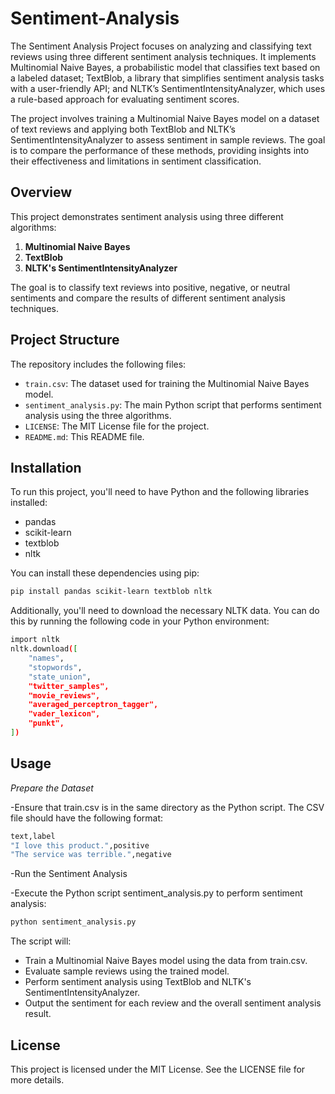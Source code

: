 # Sentiment-Analysis
The Sentiment Analysis Project focuses on analyzing and classifying text reviews using three different sentiment analysis techniques. It implements Multinomial Naive Bayes, a probabilistic model that classifies text based on a labeled dataset; TextBlob, a library that simplifies sentiment analysis tasks with a user-friendly API; and NLTK’s SentimentIntensityAnalyzer, which uses a rule-based approach for evaluating sentiment scores.

The project involves training a Multinomial Naive Bayes model on a dataset of text reviews and applying both TextBlob and NLTK’s SentimentIntensityAnalyzer to assess sentiment in sample reviews. The goal is to compare the performance of these methods, providing insights into their effectiveness and limitations in sentiment classification.

## Overview

This project demonstrates sentiment analysis using three different algorithms:
1. **Multinomial Naive Bayes**
2. **TextBlob**
3. **NLTK's SentimentIntensityAnalyzer**

The goal is to classify text reviews into positive, negative, or neutral sentiments and compare the results of different sentiment analysis techniques.

## Project Structure

The repository includes the following files:

- `train.csv`: The dataset used for training the Multinomial Naive Bayes model.
- `sentiment_analysis.py`: The main Python script that performs sentiment analysis using the three algorithms.
- `LICENSE`: The MIT License file for the project.
- `README.md`: This README file.

## Installation

To run this project, you'll need to have Python and the following libraries installed:

- pandas
- scikit-learn
- textblob
- nltk

You can install these dependencies using pip:

```bash
pip install pandas scikit-learn textblob nltk
```
Additionally, you'll need to download the necessary NLTK data. You can do this by running the following code in your Python environment:
```bash
import nltk
nltk.download([
    "names",
    "stopwords",
    "state_union",
    "twitter_samples",
    "movie_reviews",
    "averaged_perceptron_tagger",
    "vader_lexicon",
    "punkt",
])
```
## Usage
*Prepare the Dataset*

-Ensure that train.csv is in the same directory as the Python script. The CSV file should have the following format:
```bash
text,label
"I love this product.",positive
"The service was terrible.",negative
```
-Run the Sentiment Analysis

-Execute the Python script sentiment_analysis.py to perform sentiment analysis:

```bash
python sentiment_analysis.py
```
The script will:

- Train a Multinomial Naive Bayes model using the data from train.csv.
- Evaluate sample reviews using the trained model.
- Perform sentiment analysis using TextBlob and NLTK's SentimentIntensityAnalyzer.
- Output the sentiment for each review and the overall sentiment analysis result.
  
## License
This project is licensed under the MIT License. See the LICENSE file for more details.
